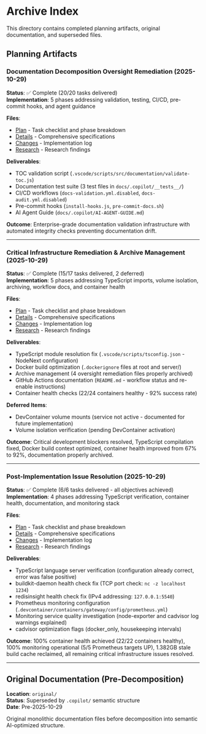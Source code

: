 # Archive Index

This directory contains completed planning artifacts, original documentation, and superseded files.

## Planning Artifacts

### Documentation Decomposition Oversight Remediation (2025-10-29)

**Status**: ✅ Complete (20/20 tasks delivered)  
**Implementation**: 5 phases addressing validation, testing, CI/CD, pre-commit hooks, and agent guidance

**Files**:
- [Plan](planning/20251029-oversight-remediation-plan.md) - Task checklist and phase breakdown
- [Details](planning/20251029-oversight-remediation-details.md) - Comprehensive specifications
- [Changes](planning/20251029-oversight-remediation-changes.md) - Implementation log
- [Research](planning/20251029-oversight-remediation-research.md) - Research findings

**Deliverables**:
- TOC validation script (`.vscode/scripts/src/documentation/validate-toc.js`)
- Documentation test suite (3 test files in `docs/.copilot/__tests__/`)
- CI/CD workflows (`docs-validation.yml.disabled`, `docs-audit.yml.disabled`)
- Pre-commit hooks (`install-hooks.js`, `pre-commit-docs.sh`)
- AI Agent Guide (`docs/.copilot/AI-AGENT-GUIDE.md`)

**Outcome**: Enterprise-grade documentation validation infrastructure with automated integrity checks preventing documentation drift.

---

### Critical Infrastructure Remediation & Archive Management (2025-10-29)

**Status**: ✅ Complete (15/17 tasks delivered, 2 deferred)  
**Implementation**: 5 phases addressing TypeScript imports, volume isolation, archiving, workflow docs, and container health

**Files**:
- [Plan](planning/20251029-critical-infrastructure-plan.md) - Task checklist and phase breakdown
- [Details](planning/20251029-critical-infrastructure-details.md) - Comprehensive specifications
- [Changes](planning/20251029-critical-infrastructure-changes.md) - Implementation log
- [Research](planning/20251029-critical-infrastructure-research.md) - Research findings

**Deliverables**:
- TypeScript module resolution fix (`.vscode/scripts/tsconfig.json` - NodeNext configuration)
- Docker build optimization (`.dockerignore` files at root and server/)
- Archive management (4 oversight remediation files properly archived)
- GitHub Actions documentation (`README.md` - workflow status and re-enable instructions)
- Container health checks (22/24 containers healthy - 92% success rate)

**Deferred Items**:
- DevContainer volume mounts (service not active - documented for future implementation)
- Volume isolation verification (pending DevContainer activation)

**Outcome**: Critical development blockers resolved, TypeScript compilation fixed, Docker build context optimized, container health improved from 67% to 92%, documentation properly archived.

---

### Post-Implementation Issue Resolution (2025-10-29)

**Status**: ✅ Complete (6/6 tasks delivered - all objectives achieved)  
**Implementation**: 4 phases addressing TypeScript verification, container health, documentation, and monitoring stack

**Files**:
- [Plan](planning/20251029-post-implementation-plan.instructions.md) - Task checklist and phase breakdown
- [Details](planning/20251029-post-implementation-details.md) - Comprehensive specifications
- [Changes](planning/20251029-post-implementation-changes.md) - Implementation log
- [Research](planning/20251029-post-implementation-research.md) - Research findings

**Deliverables**:
- TypeScript language server verification (configuration already correct, error was false positive)
- buildkit-daemon health check fix (TCP port check: `nc -z localhost 1234`)
- redisinsight health check fix (IPv4 addressing: `127.0.0.1:5540`)
- Prometheus monitoring configuration (`.devcontainer/containers/gateway/config/prometheus.yml`)
- Monitoring service quality investigation (node-exporter and cadvisor log warnings explained)
- cadvisor optimization flags (docker_only, housekeeping intervals)

**Outcome**: 100% container health achieved (22/22 containers healthy), 100% monitoring operational (5/5 Prometheus targets UP), 1.382GB stale build cache reclaimed, all remaining critical infrastructure issues resolved.

---

## Original Documentation (Pre-Decomposition)

**Location**: `original/`  
**Status**: Superseded by `.copilot/` semantic structure  
**Date**: Pre-2025-10-29

Original monolithic documentation files before decomposition into semantic AI-optimized structure.
